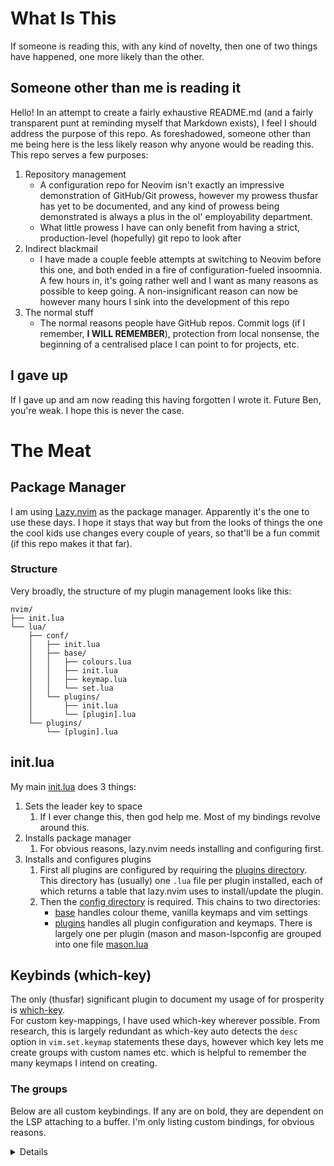 # What Is This
If someone is reading this, with any kind of novelty, then one of two things have happened, one more likely than the other.
## Someone other than me is reading it
Hello! In an attempt to create a fairly exhaustive README.md (and a fairly transparent punt at reminding myself that Markdown exists), I feel I should address the purpose of this repo. 
As foreshadowed, someone other than me being here is the less likely reason why anyone would be reading this. This repo serves a few purposes:
1. Repository management
     * A configuration repo for Neovim isn't exactly an impressive demonstration of GitHub/Git prowess, however my prowess thusfar has yet to be documented, and any kind of prowess being
       demonstrated is always a plus in the ol' employability department.
     * What little prowess I have can only benefit from having a strict, production-level (hopefully) git repo to look after
2. Indirect blackmail
     * I have made a couple feeble attempts at switching to Neovim before this one, and both ended in a fire of configuration-fueled insoomnia. A few hours in, it's going rather well and
       I want as many reasons as possible to keep going. A non-insignificant reason can now be however many hours I sink into the development of this repo
3. The normal stuff
     * The normal reasons people have GitHub repos. Commit logs (if I remember, **I WILL REMEMBER**), protection from local nonsense, the beginning of a centralised place I can point to
       for projects, etc.

## I gave up
If I gave up and am now reading this having forgotten I wrote it. Future Ben, you're weak. I hope this is never the case.

# The Meat
## Package Manager
I am using [Lazy.nvim](https://github.com/folke/lazy.nvim) as the package manager. Apparently it's the one to use these days. I hope it stays that way but from the looks of things the
one the cool kids use changes every couple of years, so that'll be a fun commit (if this repo makes it that far).
### Structure
Very broadly, the structure of my plugin management looks like this:   
```
nvim/
├── init.lua
└── lua/
    ├── conf/
    │   ├── init.lua
    │   ├── base/
    │   │   ├── colours.lua
    │   │   ├── init.lua
    │   │   ├── keymap.lua
    │   │   └── set.lua
    │   └── plugins/
    │       ├── init.lua
    │       └── [plugin].lua
    └── plugins/
        └── [plugin].lua
```
## init.lua
My main [init.lua](nvim-config/init.lua) does 3 things:
1. Sets the leader key to space
    1. If I ever change this, then god help me. Most of my bindings revolve around this.
2. Installs package manager
    1. For obvious reasons, lazy.nvim needs installing and configuring first.
3. Installs and configures plugins    
    1. First all plugins are configured by requiring the [plugins directory](nvim-config/plugins). This directory has (usually) one `.lua` file per plugin installed, each of which returns
        a table that lazy.nvim uses to install/update the plugin.   
    2. Then the [config directory](nvim-config/config) is required. This chains to two directories:   
        * [base](nvim-config/config/base) handles colour theme, vanilla keymaps and vim settings   
        * [plugins](nvim-config/config/plugins) handles all plugin configuration and keymaps. There is largely one per plugin (mason and mason-lspconfig are grouped into one file
             [mason.lua](nvim-config/config/plugins/mason.lua)

## Keybinds (which-key)
The only (thusfar) significant plugin to document my usage of for prosperity is [which-key](https://github.com/folke/which-key.nvim).   
For custom key-mappings, I have used which-key wherever possible. From research, this is largely redundant as which-key auto detects the `desc` option in `vim.set.keymap` statements these days,
however which key lets me create groups with custom names etc. which is helpful to remember the many keymaps I intend on creating.
### The groups
Below are all custom keybindings. If any are on bold, they are dependent on the LSP attaching to a buffer. I'm only listing custom bindings, for obvious reasons.
<details>
  
* **System**: `<leader>`    
    This is the bottom layer of keymaps that begin with the leader key. It contains utility keymaps (as broad and non-specific as that term is)
    * `<leader>`
        * Source current file. Basically runs it, mainly for things like configuration.
    * `e`
        * Go to NetFW
    * `Y`
        * Yank line to system clipboard
    * `y`
        * Yank selection to system clipboard
    * `p`
        * Paste selection without nuking yank buffer
 
          
        **Code**: `c`   
        Any keymaps to do with code semantics (not gotos)
        * `a`
            * **Select a code action**
        * `d`
            * Open diagnostic for diag. under cursor
        * `f`
            * **Format code globally (in normal mode) or for selection (in visual mode)**
        * `l`
            * Sets location list to diagnostics of current file
        * `r`
            * Rename symbol under cursor. Note that this is 'dumb', and does not use LSP. Basically a replace all.
            * **TODO** Look into LSP supported token renaming.
 
              
        **Find**: `f`   
        Any keymaps to find something using telescope (usually files, strings or references)
        * `f`
            * Find file in cwd (wherever `vi` was run from)
        * `o`
            * Find old files from open history
        * `r`
            * Find references to token under cursor
        * `s`
            * Find string statically
            * Pre-enter string, and then telescope through resultant files
        * `S`
            * Find string dynamically
            * Telescope updates files as you type string (but cannot search through resultant files)
        * `u`
            * Find a previous undo in the undo tree

               
        **Open**: `o`   
        Any keymaps that open a menu
        * `m`
            * Opens Mason to configure LSP server installs etc.
        * `p`
            * Opens plugin manager (at time of writing, lazy.nvim)
         
              
* **Goto**: `g`
    Any keymaps that go to a place in the file
    * `d`
        * **Go to definition of token under cursor**
    * `D`
        * **Go to declaration of token under cursor**
    * `i`
        * **Go to implementation of function under cursor**
    * `r`
        * **Go to references of token under cursor**
        * Uses telescope, references are global (in workspace) not just current buffer
  * `t`
    * **Go to type definition of token under cursor**  
</details>

    
